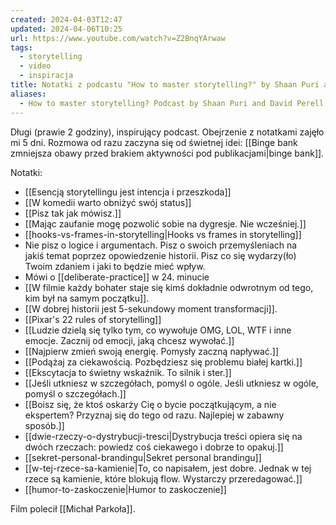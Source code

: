 ```yaml
---
created: 2024-04-03T12:47
updated: 2024-04-06T10:25
url: https://www.youtube.com/watch?v=Z2BnqYArwaw
tags:
  - storytelling
  - video
  - inspiracja
title: Notatki z podcastu "How to master storytelling?" by Shaan Puri and David Perell
aliases:
  - How to master storytelling? Podcast by Shaan Puri and David Perell
---
```

Długi (prawie 2 godziny), inspirujący podcast. Obejrzenie z notatkami zajęło mi 5 dni. Rozmowa od razu zaczyna się od świetnej idei: [[Binge bank zmniejsza obawy przed brakiem aktywności pod publikacjami|binge bank]].

Notatki:
- [[Esencją storytellingu jest intencja i przeszkoda]]
- [[W komedii warto obniżyć swój status]]
- [[Pisz tak jak mówisz.]]
- [[Mając zaufanie mogę pozwolić sobie na dygresje. Nie wcześniej.]]
- [[hooks-vs-frames-in-storytelling|Hooks vs frames in storytelling]]
- Nie pisz o logice i argumentach. Pisz o swoich przemyśleniach na jakiś temat poprzez opowiedzenie historii. Pisz co się wydarzy(ło) Twoim zdaniem i jaki to będzie mieć wpływ.
- Mówi o [[deliberate-practice]] w 24. minucie
- [[W filmie każdy bohater staje się kimś dokładnie odwrotnym od tego, kim był na samym początku]].
- [[W dobrej historii jest 5-sekundowy moment transformacji]].
- [[Pixar's 22 rules of storytelling]]
- [[Ludzie dzielą się tylko tym, co wywołuje OMG, LOL, WTF i inne emocje. Zacznij od emocji, jaką chcesz wywołać.]]
- [[Najpierw zmień swoją energię. Pomysły zaczną napływać.]]
- [[Podążaj za ciekawością. Pozbędziesz się problemu białej kartki.]]
- [[Ekscytacja to świetny wskaźnik. To silnik i ster.]]
- [[Jeśli utkniesz w szczegółach, pomyśl o ogóle. Jeśli utkniesz w ogóle, pomyśl o szczegółach.]]
- [[Boisz się, że ktoś oskarży Cię o bycie początkującym, a nie ekspertem? Przyznaj się do tego od razu. Najlepiej w zabawny sposób.]]
- [[dwie-rzeczy-o-dystrybucji-tresci|Dystrybucja treści opiera się na dwóch rzeczach: powiedz coś ciekawego i dobrze to opakuj.]]
- [[sekret-personal-brandingu|Sekret personal brandingu]]
- [[w-tej-rzece-sa-kamienie|To, co napisałem, jest dobre. Jednak w tej rzece są kamienie, które blokują flow. Wystarczy przeredagować.]]
- [[humor-to-zaskoczenie|Humor to zaskoczenie]]

Film polecił [[Michał Parkoła]].
